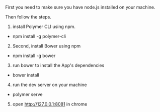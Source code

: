 
First you need to make sure you have node.js installed on your machine.

Then follow the steps.

1. install Polymer CLI using npm.
- npm install -g polymer-cli

2. Second, install Bower using npm
- npm install -g bower

3. run bower to install the App's dependencies
 - bower install

4. run the dev server on your machine
 - polymer serve

 5. open http://127.0.0.1:8081 in chrome